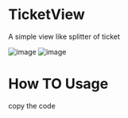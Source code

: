 # TicketView
A simple view like splitter of ticket

![image](https://github.com/OrangeHao/TicketView/blob/master/screenshots/picture1.png)
![image](https://github.com/OrangeHao/TicketView/blob/master/screenshots/p2.png)

# How TO Usage
copy the code
